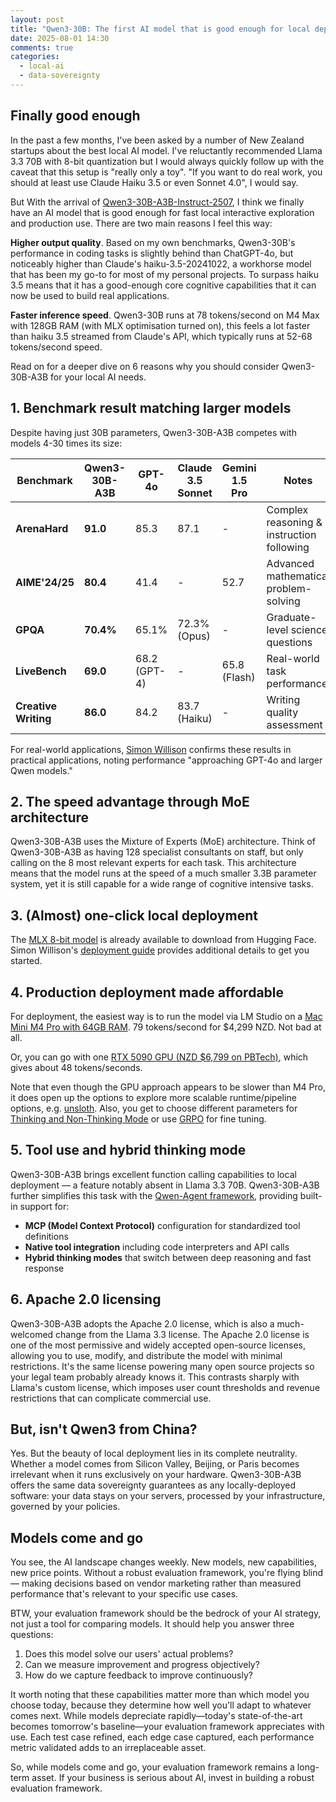 ```yaml
---
layout: post
title: "Qwen3-30B: The first AI model that is good enough for local deployment"
date: 2025-08-01 14:30
comments: true
categories:
  - local-ai
  - data-sovereignty
---
```


## Finally good enough

In the past a few months, I've been asked by a number of New Zealand startups about the best local AI model.  I've reluctantly recommended Llama 3.3 70B
with 8-bit quantization but I would always quickly follow up with the caveat that
this setup is "really only a toy". "If you want to do real work, you should
at least use Claude Haiku 3.5 or even Sonnet 4.0", I would say.

But With the arrival of [Qwen3-30B-A3B-Instruct-2507](https://qwenlm.github.io/blog/qwen3-30b-a3b/),
I think we finally have an AI model that is good enough for fast local
interactive exploration and production use. There are two main reasons I feel this way:

**Higher output quality**. Based on my own benchmarks, Qwen3-30B's performance
in coding tasks is slightly behind than ChatGPT-4o, but noticeably
higher than Claude's haiku-3.5-20241022, a workhorse model that has been my 
go-to for most of my personal projects. To surpass haiku 3.5 means that it has
a good-enough core cognitive capabilities that it can now be used to build real 
applications.

**Faster inference speed**. Qwen3-30B runs at 78 tokens/second on M4 Max with
128GB RAM (with MLX optimisation turned on), this feels a lot faster than haiku
3.5 streamed from Claude's API, which typically runs at 52-68 tokens/second speed.

Read on for a deeper dive on 6 reasons why you should consider Qwen3-30B-A3B for
your local AI needs.

## 1. Benchmark result matching larger models

Despite having just 30B parameters, Qwen3-30B-A3B competes with models 4-30 times its size:

| Benchmark | Qwen3-30B-A3B | GPT-4o | Claude 3.5 Sonnet | Gemini 1.5 Pro | Notes |
|-----------|---------------|---------|-------------------|-----------------|-------|
| **ArenaHard** | **91.0** | 85.3 | 87.1 | - | Complex reasoning & instruction following |
| **AIME'24/25** | **80.4** | 41.4 | - | 52.7 | Advanced mathematical problem-solving |
| **GPQA** | **70.4%** | 65.1% | 72.3% (Opus) | - | Graduate-level science questions |
| **LiveBench** | **69.0** | 68.2 (GPT-4) | - | 65.8 (Flash) | Real-world task performance |
| **Creative Writing** | **86.0** | 84.2 | 83.7 (Haiku) | - | Writing quality assessment |

For real-world applications, [Simon
Willison](https://simonwillison.net/2025/Jul/29/qwen3-30b-a3b-instruct-2507/)
confirms these results in practical applications, noting performance
"approaching GPT-4o and larger Qwen models."

## 2. The speed advantage through MoE architecture

Qwen3-30B-A3B uses the Mixture of Experts (MoE) architecture. Think of
Qwen3-30B-A3B as having 128 specialist consultants on staff, but only calling
on the 8 most relevant experts for each task. This architecture means that the
model runs at the speed of a much smaller 3.3B parameter system, yet it is still
capable for a wide range of cognitive intensive tasks.

## 3. (Almost) one-click local deployment 

The [MLX 8-bit
model](https://huggingface.co/lmstudio-community/Qwen3-30B-A3B-Instruct-2507-MLX-8bit)
is already available to download from Hugging Face. Simon Willison's [deployment
guide](https://simonwillison.net/2025/Jul/29/qwen3-30b-a3b-instruct-2507/)
provides additional details to get you started.

## 4. Production deployment made affordable

For deployment, the easiest way is to run the model via LM Studio on a 
[Mac Mini M4 Pro with 64GB RAM](https://www.apple.com/nz/shop/buy-mac/mac-mini/apple-m4-pro-chip-with-12-core-cpu-16-core-gpu-24gb-memory-512gb). 
79 tokens/second for $4,299 NZD. Not bad at all.

Or, you can go with one [RTX 5090 GPU (NZD $6,799 on
PBTech)](https://www.pbtech.co.nz/product/VGAASU350901/ASUS-ROG-ASTRAL-NVIDIA-GeForce-RTX-5090-OC-GAMING), which gives
about 48 tokens/seconds. 

Note that even though the GPU approach appears to be slower than M4 Pro, it
does open up the options to explore more scalable runtime/pipeline options, e.g.
[unsloth](https://huggingface.co/unsloth/Qwen3-30B-A3B-GGUF). Also, you get to
choose different parameters for [Thinking and Non-Thinking
Mode](https://huggingface.co/unsloth/Qwen3-30B-A3B-GGUF) or use
[GRPO](https://colab.research.google.com/github/unslothai/notebooks/blob/main/nb/Qwen3_(4B)-GRPO.ipynb)
for fine tuning.

## 5. Tool use and hybrid thinking mode

Qwen3-30B-A3B brings excellent function calling capabilities to local
deployment — a feature notably absent in Llama 3.3 70B. Qwen3-30B-A3B further
simplifies this task with the [Qwen-Agent
framework](https://github.com/QwenLM/Qwen-Agent), providing built-in support
for:

- **MCP (Model Context Protocol)** configuration for standardized tool definitions
- **Native tool integration** including code interpreters and API calls
- **Hybrid thinking modes** that switch between deep reasoning and fast response

## 6. Apache 2.0 licensing

Qwen3-30B-A3B adopts the Apache 2.0 license, which is also a much-welcomed change
from the Llama 3.3 license. The Apache 2.0 license is one of the most permissive and
widely accepted open-source licenses, allowing you to use, modify, and
distribute the model with minimal restrictions. It's the same license powering
many open source projects so your legal team probably already knows it. 
This contrasts sharply with Llama's custom license, which imposes user count
thresholds and revenue restrictions that can complicate commercial use.

## But, isn't Qwen3 from China?

Yes. But the beauty of local deployment lies in its complete neutrality.
Whether a model comes from Silicon Valley, Beijing, or Paris becomes irrelevant
when it runs exclusively on your hardware. Qwen3-30B-A3B offers the same data
sovereignty guarantees as any locally-deployed software: your data stays on
your servers, processed by your infrastructure, governed by your policies. 

## Models come and go

You see, the AI landscape changes weekly. New models, new capabilities, new price
points. Without a robust evaluation framework, you're flying blind — making
decisions based on vendor marketing rather than measured performance that's 
relevant to your specific use cases.

BTW, your evaluation framework should be the bedrock of your AI strategy, not just a
tool for comparing models. It should help you answer three questions:

1. Does this model solve our users' actual problems? 
2. Can we measure improvement and progress objectively? 
3. How do we capture feedback to improve continuously? 

It worth noting that these capabilities matter more than which model you choose today, because they
determine how well you'll adapt to whatever comes next. While models depreciate
rapidly—today's state-of-the-art becomes tomorrow's baseline—your evaluation
framework appreciates with use. Each test case refined, each edge case
captured, each performance metric validated adds to an irreplaceable asset. 

So, while models come and go, your evaluation framework remains a long-term asset.
If your business is serious about AI, invest in building a robust evaluation framework.
